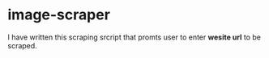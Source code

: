 # image-scraper
I have written this scraping srcript that promts user to enter __wesite url__ to be scraped.
